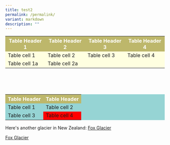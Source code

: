 ```yaml
---
title: test2
permalink: /permalink/
variant: markdown
description: ""
---
```

<table style="background-color:#FFFFE0;">
<tbody><tr style="background-color:#BDB76B;color:#ffffff;">
<th>Table Header 1</th><th>Table Header 2</th><th>Table Header 3</th><th>Table Header 4</th>
</tr>
<tr>
<td>Table cell 1</td><td>Table cell 2</td><td>Table cell 3</td><td>Table cell 4</td>
</tr>
<tr>
<td>Table cell 1a</td><td>Table cell 2a</td>
</tr>
</tbody></table>

<br>
<br>
<br>


<table style="background-color:#96D4D4;">
<tbody><tr style="background-color:#BDB76B;color:#ffffff;">
<th>Table Header</th><th>Table Header</th>
</tr>
<tr>
<td>Table cell 1</td><td>Table cell 2</td>
</tr>
<tr>
<td>Table cell 3</td><td style="background-color:#ff0000;">Table cell 4</td>
</tr>
</tbody></table>



<p>Here's another glacier in New Zealand:
	<a target="_blank" href="https://en.wikipedia.org/wiki/Fox_Glacier">Fox Glacier</a></p>
	
<p><a target="_blank" href="https://en.wikipedia.org/wiki/Fox_Glacier">Fox Glacier</a></p>
